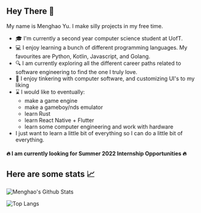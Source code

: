 ## Hey There :wave:
My name is Menghao Yu. I make silly projects in my free time.

- :mortar_board: I'm currently a second year computer science student at UofT.
- :computer: I enjoy learning a bunch of different programming languages. My favourites are Python, Kotlin, Javascript, and Golang.
- :mag: I am currently exploring all the different career paths related to software engineering to find the one I truly love.
- :floppy_disk: I enjoy tinkering with computer software, and customizing UI's to my liking
- :hourglass: I would like to eventually: 
  - make a game engine
  - make a gameboy/nds emulator
  - learn Rust
  - learn React Native + Flutter
  - learn some computer engineering and work with hardware
- I just want to learn a little bit of everything so I can do a little bit of everything. 

#### :fire: I am currently looking for Summer 2022 Internship Opportunities :fire:

## Here are some stats :chart_with_upwards_trend:
![Menghao's Github Stats](https://github-readme-stats.vercel.app/api?username=menghaoyu2002&count_private=true&show_icons=true&theme=github_dark)

![Top Langs](https://github-readme-stats.vercel.app/api/top-langs/?username=menghaoyu2002&langs_count=8&layout=compact&exclude_repo=csc258-frogger)
